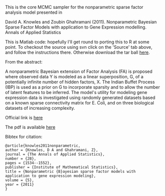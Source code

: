 This is the core MCMC sampler for the nonparametric sparse factor analysis model presented in

David A. Knowles and Zoubin Ghahramani (2011).
Nonparametric Bayesian Sparse Factor Models with application to Gene Expression modelling.
Annals of Applied Statistics

This is Matlab code: hopefully I'll get round to porting this to R at some point. To checkout the source using svn click on the 'Source' tab above, and follow the instructions there. Otherwise download the tar ball [here](http://cs.stanford.edu/~davidknowles/nsfa.tar.gz).

From the abstract:

A nonparametric Bayesian extension of Factor Analysis (FA) is proposed where observed data Y is modeled as a linear superposition, G, of a potentially infinite number of hidden factors, X. The Indian Buffet Process (IBP) is used as a prior on G to incorporate sparsity and to allow the number of latent features to be inferred. The model's utility for modeling gene expression data is investigated using randomly generated datasets based on a known sparse connectivity matrix for E. Coli, and on three biological datasets of increasing complexity.

Official link is [here](http://projecteuclid.org/DPubS?service=UI&version=1.0&verb=Display&handle=euclid.aoas/1310562732)

The pdf is available [here](http://mlg.eng.cam.ac.uk/pub/pdf/KnoGha11b.pdf)

Bibtex for citation:
```
@article{knowles2011nonparametric,
author = {Knowles, D A and Ghahramani, Z},
journal = {The Annals of Applied Statistics},
number = {2B},
pages = {1534--1552},
publisher = {Institute of Mathematical Statistics},
title = {Nonparametric {B}ayesian sparse factor models with application to gene expression modeling},
volume = {5},
year = {2011}
}
```